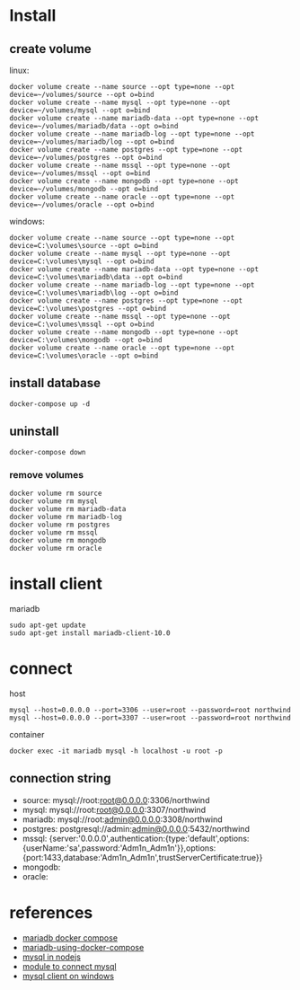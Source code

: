 # Install
## create volume

linux:
```
docker volume create --name source --opt type=none --opt device=~/volumes/source --opt o=bind
docker volume create --name mysql --opt type=none --opt device=~/volumes/mysql --opt o=bind
docker volume create --name mariadb-data --opt type=none --opt device=~/volumes/mariadb/data --opt o=bind
docker volume create --name mariadb-log --opt type=none --opt device=~/volumes/mariadb/log --opt o=bind
docker volume create --name postgres --opt type=none --opt device=~/volumes/postgres --opt o=bind
docker volume create --name mssql --opt type=none --opt device=~/volumes/mssql --opt o=bind
docker volume create --name mongodb --opt type=none --opt device=~/volumes/mongodb --opt o=bind
docker volume create --name oracle --opt type=none --opt device=~/volumes/oracle --opt o=bind
```

windows:
```
docker volume create --name source --opt type=none --opt device=C:\volumes\source --opt o=bind
docker volume create --name mysql --opt type=none --opt device=C:\volumes\mysql --opt o=bind
docker volume create --name mariadb-data --opt type=none --opt device=C:\volumes\mariadb\data --opt o=bind
docker volume create --name mariadb-log --opt type=none --opt device=C:\volumes\mariadb\log --opt o=bind
docker volume create --name postgres --opt type=none --opt device=C:\volumes\postgres --opt o=bind
docker volume create --name mssql --opt type=none --opt device=C:\volumes\mssql --opt o=bind
docker volume create --name mongodb --opt type=none --opt device=C:\volumes\mongodb --opt o=bind
docker volume create --name oracle --opt type=none --opt device=C:\volumes\oracle --opt o=bind
```

## install database
```
docker-compose up -d
```

## uninstall
```
docker-compose down
```
### remove volumes
```
docker volume rm source
docker volume rm mysql
docker volume rm mariadb-data
docker volume rm mariadb-log
docker volume rm postgres
docker volume rm mssql
docker volume rm mongodb
docker volume rm oracle
```

# install client

mariadb
```
sudo apt-get update
sudo apt-get install mariadb-client-10.0
```


# connect
host
```
mysql --host=0.0.0.0 --port=3306 --user=root --password=root northwind
mysql --host=0.0.0.0 --port=3307 --user=root --password=root northwind
```



container
```
docker exec -it mariadb mysql -h localhost -u root -p 
```

## connection string
- source: mysql://root:root@0.0.0.0:3306/northwind
- mysql: mysql://root:root@0.0.0.0:3307/northwind
- mariadb: mysql://root:admin@0.0.0.0:3308/northwind
- postgres: postgresql://admin:admin@0.0.0.0:5432/northwind
- mssql: {server:'0.0.0.0',authentication:{type:'default',options:{userName:'sa',password:'Adm1n_Adm1n'}},options:{port:1433,database:'Adm1n_Adm1n',trustServerCertificate:true}}
- mongodb:
- oracle:




# references
- [mariadb docker compose](https://github.com/monstrenyatko/docker-rpi-mariadb)
- [mariadb-using-docker-compose](https://learntubes.com/how-to-install-mariadb-using-docker-compose)
- [mysql in nodejs](https://evertpot.com/executing-a-mysql-query-in-nodejs/)
- [module to connect mysql](https://www.npmjs.com/package/mysq)
- [mysql client on windows](https://dev.mysql.com/doc/mysql-shell/8.0/en/mysql-shell-install-windows-quick.html#:~:text=To%20install%20MySQL%20Shell%20on,steps%20in%20the%20Setup%20Wizard.)